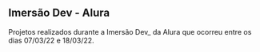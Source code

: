## Imersão Dev - Alura

Projetos realizados durante a Imersão Dev_ da Alura que ocorreu entre os dias 07/03/22 e 18/03/22.